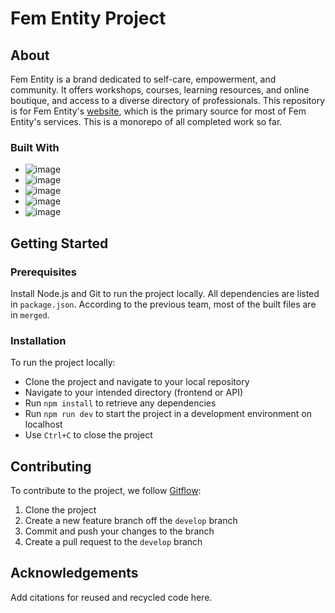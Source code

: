 # Fem Entity Project

## About
Fem Entity is a brand dedicated to self-care, empowerment, and community. It offers workshops, courses, learning resources, and online boutique, and access to a diverse directory of professionals. This repository is for Fem Entity's [website](https://fementity.ca/), which is the primary source for most of Fem Entity's services. This is a monorepo of all completed work so far.

### Built With
- ![image](https://img.shields.io/badge/React-20232A?style=for-the-badge&logo=react&logoColor=61DAFB)
- ![image](https://img.shields.io/badge/Node.js-339933?style=for-the-badge&logo=nodedotjs&logoColor=white)
- ![image](https://img.shields.io/badge/Express.js-000000?style=for-the-badge&logo=express&logoColor=white)
- ![image](https://img.shields.io/badge/Chakra--UI-319795?style=for-the-badge&logo=chakra-ui&logoColor=white)
- ![image](https://img.shields.io/badge/Google_Cloud-4285F4?style=for-the-badge&logo=google-cloud&logoColor=white)

## Getting Started

### Prerequisites

Install Node.js and Git to run the project locally. All dependencies are listed in `package.json`.
According to the previous team, most of the built files are in `merged`.

### Installation

To run the project locally:

- Clone the project and navigate to your local repository
- Navigate to your intended directory (frontend or API)
- Run `npm install` to retrieve any dependencies
- Run `npm run dev` to start the project in a development environment on localhost
- Use `Ctrl+C` to close the project

## Contributing

To contribute to the project, we follow [Gitflow](https://www.atlassian.com/git/tutorials/comparing-workflows/gitflow-workflow):

1. Clone the project
2. Create a new feature branch off the `develop` branch
3. Commit and push your changes to the branch
4. Create a pull request to the `develop` branch

## Acknowledgements

Add citations for reused and recycled code here.

